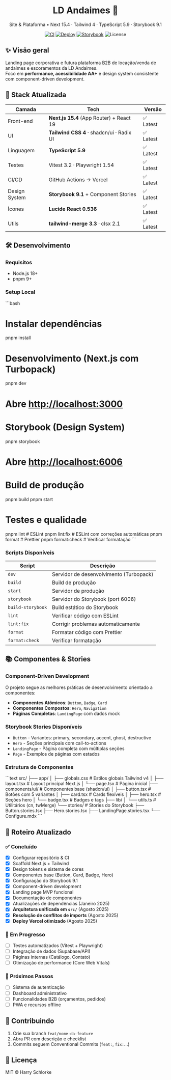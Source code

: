 <h1 align="center">LD Andaimes 🚧</h1>
<p align="center">
  Site & Plataforma • Next 15.4 · Tailwind 4 · TypeScript 5.9 · Storybook 9.1
</p>

<p align="center">
  <a href="https://github.com/Schlorke/LD-Andaimes/actions/workflows/ci.yml"><img alt="CI" src="https://github.com/Schlorke/LD-Andaimes/actions/workflows/ci.yml/badge.svg"></a>
  <a href="https://ld-andaimes.vercel.app"><img alt="Deploy" src="https://img.shields.io/website?url=https%3A%2F%2Fld-andaimes.vercel.app"></a>
  <a href="http://localhost:6006"><img alt="Storybook" src="https://img.shields.io/badge/Storybook-9.1.0-FF4785?logo=storybook"></a>
  <img alt="License" src="https://img.shields.io/badge/license-MIT-green">
</p>

## ✨ Visão geral

Landing page corporativa e futura plataforma B2B de locação/venda de andaimes e escoramentos da LD Andaimes.  
Foco em **performance, acessibilidade AA+** e design system consistente com component-driven development.

## 🚀 Stack Atualizada

| Camada        | Tech                                      | Versão    |
| ------------- | ----------------------------------------- | --------- |
| Front-end     | **Next.js 15.4** (App Router) + React 19  | ✅ Latest |
| UI            | **Tailwind CSS 4** · shadcn/ui · Radix UI | ✅ Latest |
| Linguagem     | **TypeScript 5.9**                        | ✅ Latest |
| Testes        | Vitest 3.2 · Playwright 1.54              | ✅ Latest |
| CI/CD         | GitHub Actions → Vercel                   | ✅ Latest |
| Design System | **Storybook 9.1** + Component Stories     | ✅ Latest |
| Ícones        | **Lucide React 0.536**                    | ✅ Latest |
| Utils         | **tailwind-merge 3.3** · clsx 2.1         | ✅ Latest |

## 🛠️ Desenvolvimento

### Requisitos

- Node.js 18+
- pnpm 9+

### Setup Local

\`\`\`bash
# Instalar dependências
pnpm install

# Desenvolvimento (Next.js com Turbopack)
pnpm dev
# Abre <http://localhost:3000>

# Storybook (Design System)
pnpm storybook
# Abre <http://localhost:6006>

# Build de produção
pnpm build
pnpm start

# Testes e qualidade
pnpm lint          # ESLint
pnpm lint:fix      # ESLint com correções automáticas
pnpm format        # Prettier
pnpm format:check  # Verificar formatação
\`\`\`

### Scripts Disponíveis

| Script            | Descrição                               |
| ----------------- | --------------------------------------- |
| `dev`             | Servidor de desenvolvimento (Turbopack) |
| `build`           | Build de produção                       |
| `start`           | Servidor de produção                    |
| `storybook`       | Servidor do Storybook (port 6006)       |
| `build-storybook` | Build estático do Storybook             |
| `lint`            | Verificar código com ESLint             |
| `lint:fix`        | Corrigir problemas automaticamente      |
| `format`          | Formatar código com Prettier            |
| `format:check`    | Verificar formatação                    |

## 📚 Componentes & Stories

### Component-Driven Development

O projeto segue as melhores práticas de desenvolvimento orientado a componentes:

- **Componentes Atômicos**: `Button`, `Badge`, `Card`
- **Componentes Compostos**: `Hero`, `Navigation`
- **Páginas Completas**: `LandingPage` com dados mock

### Storybook Stories Disponíveis

- `Button` - Variantes: primary, secondary, accent, ghost, destructive
- `Hero` - Seções principais com call-to-actions
- `LandingPage` - Página completa com múltiplas seções
- `Page` - Exemplos de páginas com estados

### Estrutura de Componentes

\`\`\`text
src/
├── app/
│   ├── globals.css        # Estilos globais Tailwind v4
│   ├── layout.tsx         # Layout principal Next.js
│   └── page.tsx           # Página inicial
├── components/ui/         # Componentes base (shadcn/ui)
│   ├── button.tsx         # Botões com 5 variantes
│   ├── card.tsx           # Cards flexíveis
│   ├── hero.tsx           # Seções hero
│   └── badge.tsx          # Badges e tags
├── lib/
│   └── utils.ts           # Utilitários (cn, twMerge)
└── stories/               # Stories do Storybook
    ├── Button.stories.tsx
    ├── Hero.stories.tsx
    ├── LandingPage.stories.tsx
    └── Configure.mdx
\`\`\`

## 📑 Roteiro Atualizado

### ✅ Concluído

- [x] Configurar repositório & CI
- [x] Scaffold Next.js + Tailwind
- [x] Design tokens e sistema de cores
- [x] Componentes base (Button, Card, Badge, Hero)
- [x] Configuração do Storybook 9.1
- [x] Component-driven development
- [x] Landing page MVP funcional
- [x] Documentação de componentes
- [x] Atualizações de dependências (Janeiro 2025)
- [x] **Arquitetura unificada em `src/`** (Agosto 2025)
- [x] **Resolução de conflitos de imports** (Agosto 2025)
- [x] **Deploy Vercel otimizado** (Agosto 2025)

### 🚧 Em Progresso

- [ ] Testes automatizados (Vitest + Playwright)
- [ ] Integração de dados (Supabase/API)
- [ ] Páginas internas (Catálogo, Contato)
- [ ] Otimização de performance (Core Web Vitals)

### 📅 Próximos Passos

- [ ] Sistema de autenticação
- [ ] Dashboard administrativo
- [ ] Funcionalidades B2B (orçamentos, pedidos)
- [ ] PWA e recursos offline

## 🤝 Contribuindo

1. Crie sua branch `feat/nome-da-feature`
2. Abra PR com descrição e checklist
3. Commits seguem Conventional Commits (`feat:`, `fix:`…)

## 📝 Licença

MIT © Harry Schlorke
